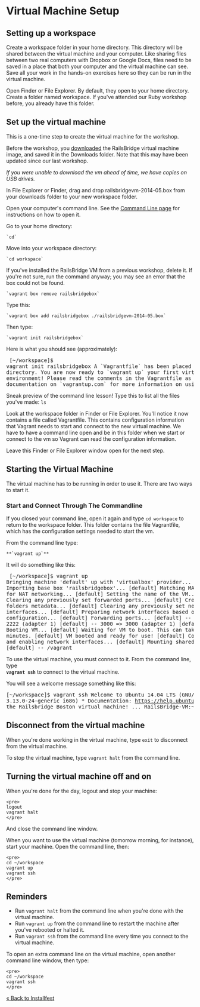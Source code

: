 # Virtual Machine Setup

## Setting up a workspace

Create a workspace folder in your home directory. This directory will be shared between the virtual machine and your computer. Like sharing files between two real computers with Dropbox or Google Docs, files need to be saved in a place that both your computer and the virtual machine can see. Save all your work in the hands-on exercises here so they can be run in the virtual machine.

Open Finder or File Explorer.  By default, they open to your home directory.  Create a folder named workspace.  If you've attended our Ruby workshop before, you already have this folder.

## Set up the virtual machine

This is a one-time step to create the virtual machine for the workshop.

Before the workshop, you [downloaded](/downloads) the RailsBridge virtual machine image, and saved it in the Downloads folder.  Note that this may have been updated since our last workshop.

*If you were unable to download the vm ahead of time, we have copies on USB drives.*

In File Explorer or Finder, drag and drop railsbridgevm-2014-05.box from your downloads folder to your new workspace folder.

Open your computer's command line. See the [Command Line page](/installfest/command_line) for instructions on how to open it.

Go to your home directory:

    `cd`

Move into your workspace directory:

    `cd workspace`

If you've installed the RailsBridge VM from a previous workshop, delete it.  If you're not sure, run the command anyway; you may see an error that the box could not be found.

    `vagrant box remove railsbridgebox`

Type this:

    `vagrant box add railsbridgebox ./railsbridgevm-2014-05.box`

Then type:

    `vagrant init railsbridgebox`

Here is what you should see (approximately):
    <pre>
    [~/workspace]$ vagrant init railsbridgebox
    A \`Vagrantfile\` has been placed in this directory. You are now
    ready to \`vagrant up\` your first virtual environment! Please read
    the comments in the Vagrantfile as well as documentation on
    \`vagrantup.com\` for more information on using Vagrant.
    </pre>

Sneak preview of the command line lesson!  Type this to list all the files you've made:
    `ls`

Look at the workspace folder in Finder or File Explorer. You'll notice it now contains a file called Vagrantfile.  This contains configuration information that Vagrant needs to start and connect to the new virtual machine.  We have to have a command line open and be in this folder when we start or connect to the vm so Vagrant can read the configuration information.

Leave this Finder or File Explorer window open for the next step.

## Starting the Virtual Machine

The virtual machine has to be running in order to use it.  There are two ways to start it.


### Start and Connect Through The Commandline

If you closed your command line, open it again and type
`cd workspace`
to return to the workspace folder.  This folder contains the file Vagrantfile, which has the configuration settings needed to start the vm.


From the command line type:

    **`vagrant up`**

It will do something like this:
    <pre>
    [~/workspace]$ vagrant up
    Bringing machine 'default' up with 'virtualbox' provider...
    [default] Importing base box 'railsbridgebox'...
    [default] Matching MAC address for NAT networking...
    [default] Setting the name of the VM...
    [default] Clearing any previously set forwarded ports...
    [default] Creating shared folders metadata...
    [default] Clearing any previously set network interfaces...
    [default] Preparing network interfaces based on configuration...
    [default] Forwarding ports...
    [default] -- 22 => 2222 (adapter 1)
    [default] -- 3000 => 3000 (adapter 1)
    [default] Booting VM...
    [default] Waiting for VM to boot. This can take a few minutes.
    [default] VM booted and ready for use!
    [default] Configuring and enabling network interfaces...
    [default] Mounting shared folders...
    [default] -- /vagrant
    </pre>


To use the virtual machine, you must connect to it.  From the command line, type  
**`vagrant ssh`** 
to connect to the virtual machine. 

You will see a welcome message something like this:
    <pre>
    [~/workspace]$ vagrant ssh
    Welcome to Ubuntu 14.04 LTS (GNU/Linux 3.13.0-24-generic i686)
    * Documentation:  https://help.ubuntu.com/
    Welcome to the Railsbridge Boston virtual machine!
    ...
    RailsBridge-VM:~/workspace$ 
    </pre>

## Disconnect from the virtual machine

When you're done working in the virtual machine, type `exit` to disconnect from the virtual machine.

To stop the virtual machine, type `vagrant halt` from the command line.

## Turning the virtual machine off and on

When you're done for the day, logout and stop your machine:

    <pre>
    logout
    vagrant halt
    </pre>

And close the command line window.

When you want to use the virtual machine (tomorrow morning, for instance),
start your machine. Open the command line, then:

    <pre>
    cd ~/workspace
    vagrant up
    vagrant ssh
    </pre>

## Reminders

* Run `vagrant halt` from the command line when you're done with the virtual machine.
* Run `vagrant up` from the command line to restart the machine after you've rebooted or halted it.
* Run `vagrant ssh` from the command line every time you connect to the virtual machine.

To open an extra command line
on the virtual machine, open another command line window, then type:

    <pre>
    cd ~/workspace
    vagrant ssh
    </pre>



[« Back to Installfest](/installfest)
